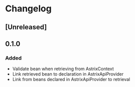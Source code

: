 # Changelog

## [Unreleased]

## 0.1.0

### Added
- Validate bean when retrieving from AstrixContext
- Link retrieved bean to declaration in AstrixApiProvider
- Link from beans declared in AstrixApiProvider to retrieval
